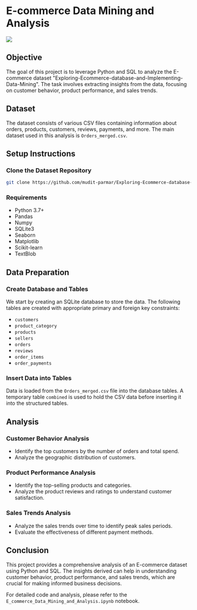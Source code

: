 # E-commerce Data Mining and Analysis

![](https://www.fasthosts.co.uk/blog/content/images/2020/03/data-mining-large2_03_03_2020.jpg)


## Objective
The goal of this project is to leverage Python and SQL to analyze the E-commerce dataset "Exploring-Ecommerce-database-and-Implementing-Data-Mining". The task involves extracting insights from the data, focusing on customer behavior, product performance, and sales trends.

## Dataset
The dataset consists of various CSV files containing information about orders, products, customers, reviews, payments, and more. The main dataset used in this analysis is `Orders_merged.csv`.

## Setup Instructions

### Clone the Dataset Repository
```bash
git clone https://github.com/mudit-parmar/Exploring-Ecommerce-database-and-Implementing-Data-Mining
```

### Requirements
- Python 3.7+
- Pandas
- Numpy
- SQLite3
- Seaborn
- Matplotlib
- Scikit-learn
- TextBlob

## Data Preparation

### Create Database and Tables
We start by creating an SQLite database to store the data. The following tables are created with appropriate primary and foreign key constraints:
- `customers`
- `product_category`
- `products`
- `sellers`
- `orders`
- `reviews`
- `order_items`
- `order_payments`

### Insert Data into Tables
Data is loaded from the `Orders_merged.csv` file into the database tables. A temporary table `combined` is used to hold the CSV data before inserting it into the structured tables.

## Analysis

### Customer Behavior Analysis
- Identify the top customers by the number of orders and total spend.
- Analyze the geographic distribution of customers.

### Product Performance Analysis
- Identify the top-selling products and categories.
- Analyze the product reviews and ratings to understand customer satisfaction.

### Sales Trends Analysis
- Analyze the sales trends over time to identify peak sales periods.
- Evaluate the effectiveness of different payment methods.

## Conclusion
This project provides a comprehensive analysis of an E-commerce dataset using Python and SQL. The insights derived can help in understanding customer behavior, product performance, and sales trends, which are crucial for making informed business decisions.

For detailed code and analysis, please refer to the `E_commerce_Data_Mining_and_Analysis.ipynb` notebook.
